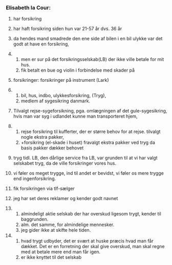 ### Elisabeth la Cour:

1. har forsikring

2. har haft forsikring siden hun var 21-57 år dvs. 36 år

3. da hendes mand smadrede den ene side af bilen i en bil ulykke var det godt at have en forsikring, 

4. 1. men er sur på det forsikringsselskab(LB) der ikke ville betale for mit hus. 
   2. fik betalt en bue og violin i forbindelse med skader på 

5. forsikringer: forsikringer på instrument (Lark)

6. 1. bil, hus, indbo, ulykkesforsikring, (Tryg), 
   2. medlem af sygesikring danmark.

7. Tilvalgt rejse-sygeforsikning, pga. omlægningen af det gule-sygesikring, hvis man var syg i udlandet kunne man transporteret hjem, 

8. 1. rejse forsikring til kufferter, der er større behov for at rejse. tilvalgt nogle ekstra pakker, 
   2. +forsikring (el-skade i huset) fravalgt ekstra pakker ved tryg da basis pakker dækker behovet

9. tryg tidl. LB, den dårlige service fra LB, var grunden til at vi har valgt selskabet tryg, da de ville forsikringer vores hus.

10. vi føler os meget trygge, ind til andet er bevidst, vi føler os mere trygge end ingenforsikring.

11. fik forsikringen via tlf-sælger

12. jeg har set deres reklamer og kender godt navnet

13. 1. almindeligt aktie selskab der har overskud ligesom trygt, kender til baggrunden. 
    2. alm. det samme, for almindelige mennesker.
    3. jeg gider ikke at skifte hele tiden.



1. 1. hvad trygt udbyder, det er svært at huske præcis hvad man får dækket. Det er en forretning der skal give overskud, man skal regne med at betale mere end man får igen.
   2. er ikke knyttet til det selskab
